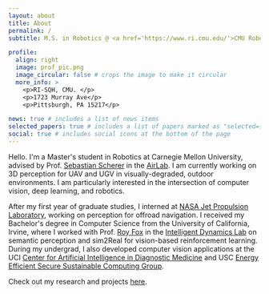 ```yaml
---
layout: about
title: About
permalink: /
subtitle: M.S. in Robotics @ <a href='https://www.ri.cmu.edu/'>CMU Robotics Institute</a>.

profile:
  align: right
  image: prof_pic.png
  image_circular: false # crops the image to make it circular
  more_info: >
    <p>RI-SQH, CMU. </p>
    <p>1723 Murray Ave</p>
    <p>Pittsburgh, PA 15217</p>

news: true # includes a list of news items
selected_papers: true # includes a list of papers marked as "selected={true}"
social: true # includes social icons at the bottom of the page
---
```


Hello. I'm a Master's student in Robotics at Carnegie Mellon University, advised by Prof. <a href="https://www.ri.cmu.edu/ri-faculty/sebastian-scherer/">Sebastian Scherer</a> in the <a href="https://theairlab.org">AirLab</a>. I am currently working on 3D perception for UAV and UGV in visually-degraded, outdoor environments. I am particularly interested in the intersection of computer vision, deep learning, and robotics.

After my first year of graduate studies, I interned at <a href="https://www.jpl.nasa.gov/">NASA Jet Propulsion Laboratory</a>, working on perception for offroad navigation. I received my Bachelor's degree in Computer Science from the University of California, Irvine, where I worked with Prof. <a href="https://royf.org/">Roy Fox</a> in the <a href="https://indylab.org/">Intelligent Dynamics Lab</a> on semantic perception and sim2Real for vision-based reinforcement learning. During my undergrad, I also developed computer vision applications at the UCI <a href="https://www.caidm.som.uci.edu/">Center for Artificial Intelligence in Diagnostic Medicine</a> and USC <a href="https://sites.usc.edu/eessc/">Energy Efficient Secure Sustainable Computing Group</a>.

Check out my research and projects <a href="/projects/">here</a>.